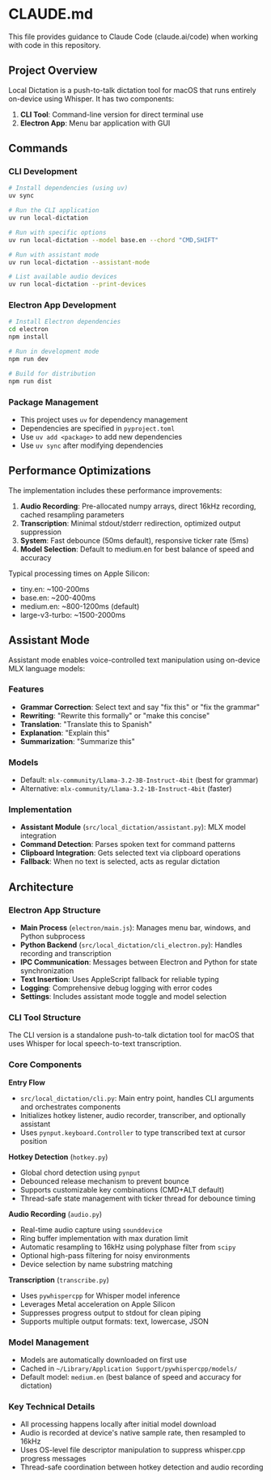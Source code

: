 # CLAUDE.md

This file provides guidance to Claude Code (claude.ai/code) when working with code in this repository.

## Project Overview

Local Dictation is a push-to-talk dictation tool for macOS that runs entirely on-device using Whisper. It has two components:
1. **CLI Tool**: Command-line version for direct terminal use
2. **Electron App**: Menu bar application with GUI

## Commands

### CLI Development
```bash
# Install dependencies (using uv)
uv sync

# Run the CLI application
uv run local-dictation

# Run with specific options
uv run local-dictation --model base.en --chord "CMD,SHIFT"

# Run with assistant mode
uv run local-dictation --assistant-mode

# List available audio devices
uv run local-dictation --print-devices
```

### Electron App Development
```bash
# Install Electron dependencies
cd electron
npm install

# Run in development mode
npm run dev

# Build for distribution
npm run dist
```

### Package Management
- This project uses `uv` for dependency management
- Dependencies are specified in `pyproject.toml`
- Use `uv add <package>` to add new dependencies
- Use `uv sync` after modifying dependencies

## Performance Optimizations

The implementation includes these performance improvements:
1. **Audio Recording**: Pre-allocated numpy arrays, direct 16kHz recording, cached resampling parameters
2. **Transcription**: Minimal stdout/stderr redirection, optimized output suppression  
3. **System**: Fast debounce (50ms default), responsive ticker rate (5ms)
4. **Model Selection**: Default to medium.en for best balance of speed and accuracy

Typical processing times on Apple Silicon:
- tiny.en: ~100-200ms
- base.en: ~200-400ms
- medium.en: ~800-1200ms (default)
- large-v3-turbo: ~1500-2000ms

## Assistant Mode

Assistant mode enables voice-controlled text manipulation using on-device MLX language models:

### Features
- **Grammar Correction**: Select text and say "fix this" or "fix the grammar"
- **Rewriting**: "Rewrite this formally" or "make this concise"
- **Translation**: "Translate this to Spanish"
- **Explanation**: "Explain this"
- **Summarization**: "Summarize this"

### Models
- Default: `mlx-community/Llama-3.2-3B-Instruct-4bit` (best for grammar)
- Alternative: `mlx-community/Llama-3.2-1B-Instruct-4bit` (faster)

### Implementation
- **Assistant Module** (`src/local_dictation/assistant.py`): MLX model integration
- **Command Detection**: Parses spoken text for command patterns
- **Clipboard Integration**: Gets selected text via clipboard operations
- **Fallback**: When no text is selected, acts as regular dictation

## Architecture

### Electron App Structure
- **Main Process** (`electron/main.js`): Manages menu bar, windows, and Python subprocess
- **Python Backend** (`src/local_dictation/cli_electron.py`): Handles recording and transcription
- **IPC Communication**: Messages between Electron and Python for state synchronization
- **Text Insertion**: Uses AppleScript fallback for reliable typing
- **Logging**: Comprehensive debug logging with error codes
- **Settings**: Includes assistant mode toggle and model selection

### CLI Tool Structure
The CLI version is a standalone push-to-talk dictation tool for macOS that uses Whisper for local speech-to-text transcription.

### Core Components

**Entry Flow**
- `src/local_dictation/cli.py`: Main entry point, handles CLI arguments and orchestrates components
- Initializes hotkey listener, audio recorder, transcriber, and optionally assistant
- Uses `pynput.keyboard.Controller` to type transcribed text at cursor position

**Hotkey Detection** (`hotkey.py`)
- Global chord detection using `pynput`
- Debounced release mechanism to prevent bounce
- Supports customizable key combinations (CMD+ALT default)
- Thread-safe state management with ticker thread for debounce timing

**Audio Recording** (`audio.py`)
- Real-time audio capture using `sounddevice`
- Ring buffer implementation with max duration limit
- Automatic resampling to 16kHz using polyphase filter from `scipy`
- Optional high-pass filtering for noisy environments
- Device selection by name substring matching

**Transcription** (`transcribe.py`)
- Uses `pywhispercpp` for Whisper model inference
- Leverages Metal acceleration on Apple Silicon
- Suppresses progress output to stdout for clean piping
- Supports multiple output formats: text, lowercase, JSON

### Model Management
- Models are automatically downloaded on first use
- Cached in `~/Library/Application Support/pywhispercpp/models/`
- Default model: `medium.en` (best balance of speed and accuracy for dictation)

### Key Technical Details
- All processing happens locally after initial model download
- Audio is recorded at device's native sample rate, then resampled to 16kHz
- Uses OS-level file descriptor manipulation to suppress whisper.cpp progress messages
- Thread-safe coordination between hotkey detection and audio recording